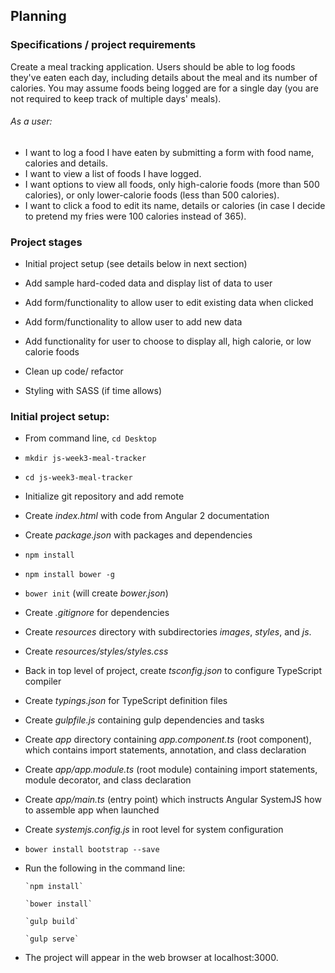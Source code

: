 ## Planning

### Specifications / project requirements

Create a meal tracking application. Users should be able to log foods they've eaten each day, including details about the meal and its number of calories. You may assume foods being logged are for a single day (you are not required to keep track of multiple days' meals).

###### As a user:
* I want to log a food I have eaten by submitting a form with food name, calories and details.
* I want to view a list of foods I have logged.
* I want options to view all foods, only high-calorie foods (more than 500 calories), or only lower-calorie foods (less than 500 calories).
* I want to click a food to edit its name, details or calories (in case I decide to pretend my fries were 100 calories instead of 365).


### Project stages

* Initial project setup (see details below in next section)

* Add sample hard-coded data and display list of data to user

* Add form/functionality to allow user to edit existing data when clicked

* Add form/functionality to allow user to add new data

* Add functionality for user to choose to display all, high calorie, or low calorie foods

* Clean up code/ refactor

* Styling with SASS (if time allows)


###  Initial project setup:

* From command line, `cd Desktop`

* `mkdir js-week3-meal-tracker`

* `cd js-week3-meal-tracker`

* Initialize git repository and add remote

* Create _index.html_ with code from Angular 2 documentation

* Create _package.json_ with packages and dependencies

* `npm install`

* `npm install bower -g`

* `bower init` (will create _bower.json_)

* Create _.gitignore_ for dependencies

* Create _resources_ directory with subdirectories _images_, _styles_, and _js_.

* Create _resources/styles/styles.css_

* Back in top level of project, create _tsconfig.json_ to configure TypeScript compiler

* Create _typings.json_ for TypeScript definition files

* Create _gulpfile.js_ containing gulp dependencies and tasks

* Create _app_ directory containing _app.component.ts_ (root component), which contains import statements, annotation, and class declaration

* Create _app/app.module.ts_ (root module) containing import statements, module decorator, and class declaration

* Create _app/main.ts_ (entry point) which instructs Angular SystemJS how to assemble app when launched

* Create _systemjs.config.js_ in root level for system configuration

* `bower install bootstrap --save`

* Run the following in the command line:

      `npm install`

      `bower install`

      `gulp build`

      `gulp serve`

* The project will appear in the web browser at localhost:3000.
